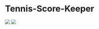 # Tennis-Score-Keeper
<img style="display:inine-block" src="http://www.gametronik.com/DataPage/News/logos/Logo_Playstation.png">
<img style="display:inine-block" src="http://www.gametronik.com/DataPage/News/logos/Logo_Playstation.png">
